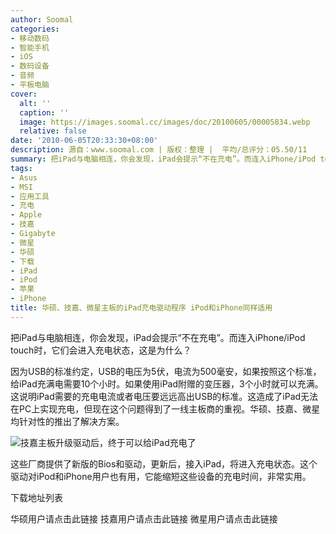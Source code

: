 ```yaml
---
author: Soomal
categories:
- 移动数码
- 智能手机
- iOS
- 数码设备
- 音频
- 平板电脑
cover:
  alt: ''
  caption: ''
  image: https://images.soomal.cc/images/doc/20100605/00005834.webp
  relative: false
date: '2010-06-05T20:33:30+08:00'
description: 源自：www.soomal.com | 版权：整理 |  平均/总评分：05.50/11
summary: 把iPad与电脑相连，你会发现，iPad会提示“不在充电”。而连入iPhone/iPod touch时，它们会进入充电状态。现在这个问题得到了一线主板商的重视。华硕、技嘉、微星均针对性的推出了解决方案。这些厂商提供了新版的Bios和驱动，更新后，接入iPad，将进入充电状态。这个驱动对iPod和iPhone用户也有用，它能缩短这些设备的充电时间，非常实用。
tags:
- Asus
- MSI
- 应用工具
- 充电
- Apple
- 技嘉
- Gigabyte
- 微星
- 华硕
- 下载
- iPad
- iPod
- 苹果
- iPhone
title: 华硕、技嘉、微星主板的iPad充电驱动程序 iPod和iPhone同样适用
---
```


把iPad与电脑相连，你会发现，iPad会提示“不在充电”。而连入iPhone/iPod touch时，它们会进入充电状态，这是为什么？



因为USB的标准约定，USB的电压为5伏，电流为500毫安，如果按照这个标准，给iPad充满电需要10个小时。如果使用iPad附赠的变压器，3个小时就可以充满。这说明iPad需要的充电电流或者电压要远远高出USB的标准。这造成了iPad无法在PC上实现充电，但现在这个问题得到了一线主板商的重视。华硕、技嘉、微星均针对性的推出了解决方案。



![技嘉主板升级驱动后，终于可以给iPad充电了](https://images.soomal.cc/images/doc/20100605/00005834.webp)



这些厂商提供了新版的Bios和驱动，更新后，接入iPad，将进入充电状态。这个驱动对iPod和iPhone用户也有用，它能缩短这些设备的充电时间，非常实用。



下载地址列表



华硕用户请点击此链接
技嘉用户请点击此链接
微星用户请点击此链接